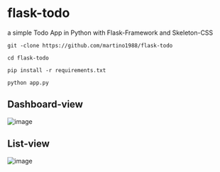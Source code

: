 # flask-todo

a simple Todo  App in Python with Flask-Framework and Skeleton-CSS


```
git -clone https://github.com/martino1988/flask-todo

cd flask-todo

pip install -r requirements.txt

python app.py
```

## Dashboard-view
![image](https://github.com/martino1988/Add-picture-to-Readme.md/assets/61902639/1972f98a-2b4f-47e2-8a1a-92ea40a11571)

## List-view
![image](https://github.com/martino1988/Add-picture-to-Readme.md/assets/61902639/e282226b-9445-43d0-a6ba-e4a1ddd2a805)

